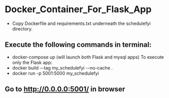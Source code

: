 # Docker_Container_For_Flask_App

-  Copy Dockerfile and requirements.txt underneath the schedulefyi directory.

## Execute the following commands in terminal:
- docker-compose up (will launch both Flask and mysql apps)
To execute only the Flask app:
- docker build --tag my_schedulefyi --no-cache .
- docker run -p 5001:5000 my_schedulefyi 

## Go to http://0.0.0.0:5001/ in browser

